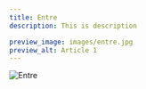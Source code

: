 ```yaml
---
title: Entre
description: This is description

preview_image: images/entre.jpg
preview_alt: Article 1
---
```


![Entre](/images/entre.jpg)

